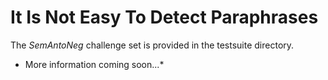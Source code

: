 # It Is Not Easy To Detect Paraphrases

The *SemAntoNeg* challenge set is provided in the testsuite directory.

* More information coming soon...*
